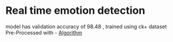 # Real time emotion detection
model has validation accuracy of 98.48 , trained using ck+ dataset<br />
Pre-Processed with - <a href="https://www.google.com/" target="_blank">Algorithm</a>
